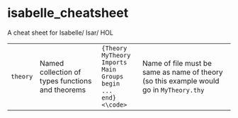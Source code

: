 # isabelle_cheatsheet
A cheat sheet for Isabelle/ Isar/ HOL

|   |   |   |   |
|---|---|---|---|
|`theory`|Named collection of types functions and theorems| <code>{Theory MyTheory<br>Imports Main Groups<br>begin<br>...<br>end}<\code>|Name of file must be same as name of theory (so this example would go in `MyTheory.thy`|
